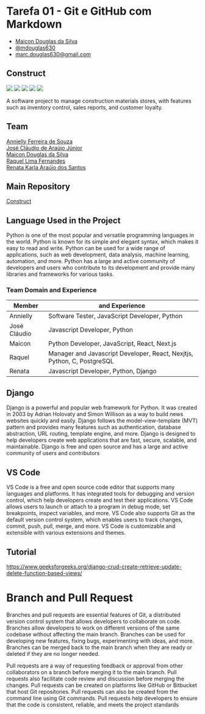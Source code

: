 # Tarefa 01 - Git e GitHub com Markdown
  * [Maicon Douglas da Silva](https://github.com/mdouglas630)
  * [@mdouglas630](https://github.com/mdouglas630)
  * marc.douglas630@gmail.com
  
## Construct
<p>
  <img src="https://img.shields.io/badge/Python-14354C?style=for-the-badge&logo=python&logoColor=white"/>
  <img src="https://img.shields.io/badge/Django-092E20?style=for-the-badge&logo=django&logoColor=green"/>
  <img src="https://img.shields.io/badge/JavaScript-323330?style=for-the-badge&logo=javascript&logoColor=F7DF1E"/>
  <img src="https://img.shields.io/badge/Visual_Studio-5C2D91?style=for-the-badge&logo=visual%20studio&logoColor=white"/>
  <img src="https://img.shields.io/badge/PostgreSQL-316192?style=for-the-badge&logo=postgresql&logoColor=white"/>
</p> 
A software project to manage construction materials stores, with features such as inventory control, sales reports, and customer loyalty.

## Team

[Annielly Ferreira de Souza](https://github.com/Anniellyfs)  
[José Cláudio de Araújo Júnior](https://github.com/ZeClaudio-Jr)  
[Maicon Douglas da Silva](https://github.com/mdouglas630)  
[Raquel Lima Fernandes](https://github.com/fernandesraquel)  
[Renata Karla Araújo dos Santos](https://github.com/renatak12)

## Main Repository
[Construct](https://github.com/renatak12/construct)

## Language Used in the Project
Python is one of the most popular and versatile programming languages in the world. Python is known for its simple and elegant syntax, which makes it easy to read and write. Python can be used for a wide range of applications, such as web development, data analysis, machine learning, automation, and more. Python has a large and active community of developers and users who contribute to its development and provide many libraries and frameworks for various tasks.

### Team Domain and Experience
| Member       | and Experience                                                                                                       |
| ------------ | ----------------------------------------------------------------------------------------------------------------- |
| Annielly     | Software Tester, JavaScript Developer, Python                                                                 |
| José Cláudio | Javascript Developer, Python                                                                                  |
| Maicon       | Python Developer, JavaScript, React, Next.js                                                                         |
| Raquel       | Manager and Javascript Developer, React, Nexjtjs, Python, C, PostgreSQL                                        |  
| Renata       | Javascript Developer, Python, Django                                                                         |

## Django
Django is a powerful and popular web framework for Python. It was created in 2003 by Adrian Holovaty and Simon Willison as a way to build news websites quickly and easily. Django follows the model-view-template (MVT) pattern and provides many features such as authentication, database abstraction, URL routing, template engine, and more. Django is designed to help developers create web applications that are fast, secure, scalable, and maintainable. Django is free and open source and has a large and active community of users and contributors

## VS Code
VS Code is a free and open source code editor that supports many languages and platforms. It has integrated tools for debugging and version control, which help developers create and test their applications. VS Code allows users to launch or attach to a program in debug mode, set breakpoints, inspect variables, and more. VS Code also supports Git as the default version control system, which enables users to track changes, commit, push, pull, merge, and more. VS Code is customizable and extensible with various extensions and themes.

## Tutorial
https://www.geeksforgeeks.org/django-crud-create-retrieve-update-delete-function-based-views/

# Branch and Pull Request
Branches and pull requests are essential features of Git, a distributed version control system that allows developers to collaborate on code. Branches allow developers to work on different versions of the same codebase without affecting the main branch. Branches can be used for developing new features, fixing bugs, experimenting with ideas, and more. Branches can be merged back to the main branch when they are ready or deleted if they are no longer needed.

Pull requests are a way of requesting feedback or approval from other collaborators on a branch before merging it to the main branch. Pull requests also facilitate code review and discussion before merging the changes. Pull requests can be created on platforms like GitHub or Bitbucket that host Git repositories. Pull requests can also be created from the command line using Git commands. Pull requests help developers to ensure that the code is consistent, reliable, and meets the project standards